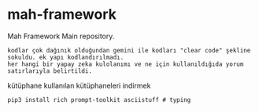 # mah-framework
Mah Framework Main repository.
```
kodlar çok dağınık olduğundan gemini ile kodları "clear code" şekline sokuldu. ek yapı kodlandırılmadı.
her hangi bir yapay zeka kulolanımı ve ne için kullanıldığıda yorum satırlarıyla belirtildi.
```
kütüphane kullanılan kütüphaneleri indirmek
```
pip3 install rich prompt-toolkit asciistuff # typing
```
